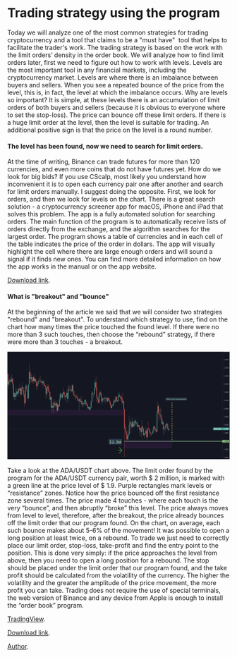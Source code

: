 # Trading strategy using the program

Today we will analyze one of the most common strategies for trading cryptocurrency and a tool that claims to be a "must have"  tool that helps to facilitate the trader's work. The trading strategy is based on the work with the limit orders’ density in the order book. We will analyze how to find limit orders later, first we need to figure out how to work with levels.
Levels are the most important tool in any financial markets, including the cryptocurrency market. Levels are where there is an imbalance between buyers and sellers.
When you see a repeated bounce of the price from the level, this is, in fact, the level at which the imbalance occurs.
Why are levels so important? It is simple, at these levels there is an accumulation of limit orders of both buyers and sellers (because it is obvious to everyone where to set the stop-loss). The price can bounce off these limit orders. If there is a huge limit order at the level, then the level is suitable for trading. An additional positive sign is that the price on the level is a round number.

#### The level has been found, now we need to search for limit orders.

At the time of writing, Binance can trade futures for more than 120 currencies, and even more coins that do not have futures yet. How do we look for big bids?
If you use CScalp, most likely you understand how inconvenient it is to open each currency pair one after another and search for limit orders manually. I suggest doing the opposite. First, we look for orders, and then we look for levels on the chart.
There is a great search solution - a cryptocurrency screener app for macOS, iPhone and iPad that solves this problem. The app is a fully automated solution for searching orders. The main function of the program is to automatically receive lists of orders directly from the exchange, and the algorithm searches for the largest order. The program shows a table of currencies and in each cell of the table indicates the price of the order in dollars. The app will visually highlight the cell where there are large enough orders and will sound a signal if it finds new ones. You can find more detailed information on how the app works in the manual or on the app website.

[Download link](https://apps.apple.com/app/id1590351885).

#### What is "breakout" and "bounce"

At the beginning of the article we said that we will consider two strategies "rebound" and "breakout". To understand which strategy to use, find on the chart how many times the price touched the found level. If there were no more than 3 such touches, then choose the “rebound” strategy, if there were more than 3 touches - a breakout.

![chart adausdt](/chart_adausdt.png)

Take a look at the ADA/USDT chart above. The limit order found by the program for the ADA/USDT currency pair, worth $ 2 million, is marked with a green line at the price level of $ 1.9.
Purple rectangles mark levels or “resistance” zones.
Notice how the price bounced off the first resistance zone several times. The price made 4 touches - where each touch is the very “bounce”, and then abruptly “broke” this level. The price always moves from level to level, therefore, after the breakout, the price already bounces off the limit order that our program found. On the chart, on average, each such bounce makes about 5-6% of the movement! It was possible to open a long position at least twice, on a rebound.
To trade we just need to correctly place our limit order, stop-loss, take-profit and find the entry point to the position. This is done very simply: if the price approaches the level from above, then you need to open a long position for a rebound. The stop should be placed under the limit order that our program found, and the take profit should be calculated from the volatility of the currency. The higher the volatility and the greater the amplitude of the price movement, the more profit you can take.
Trading does not require the use of special terminals, the web version of Binance and any device from Apple is enough to install the “order book” program.

[TradingView](https://ru.tradingview.com/chart/ADAUSDT/5b16LrQa-order-book-trading/).

[Download link](https://apps.apple.com/app/id1590351885).

[Author](t.me/engineerios).
